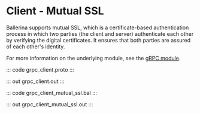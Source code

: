 # Client - Mutual SSL

Ballerina supports mutual SSL, which is a certificate-based authentication process in which two parties (the client and server) authenticate each other by verifying the digital certificates. It ensures that both parties are assured
of each other's identity.

For more information on the underlying module, see the [gRPC module](https://lib.ballerina.io/ballerina/grpc/latest/).

::: code grpc_client.proto :::

::: out grpc_client.out :::

::: code grpc_client_mutual_ssl.bal :::

::: out grpc_client_mutual_ssl.out :::